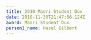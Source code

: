 ```yaml
---
title: 2010 Maori Student Dux
date: 2010-11-30T21:47:56.124Z
award: Maori Student Dux
person1_name: Hazel Gilbert
---
```


